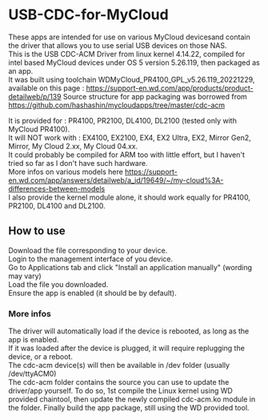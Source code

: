 # USB-CDC-for-MyCloud


These apps are intended for use on various MyCloud devicesand contain the driver that allows you to use serial USB devices on those NAS.<br>
This is the USB CDC-ACM Driver from linux kernel 4.14.22, compiled for intel based MyCloud devices under OS 5 version 5.26.119, then packaged as an app.<br>
It was built using toolchain WDMyCloud_PR4100_GPL_v5.26.119_20221229, available on this page : https://support-en.wd.com/app/products/product-detailweb/p/139
Source structure for app packaging was borrowed from https://github.com/hashashin/mycloudapps/tree/master/cdc-acm

It is provided for : PR4100, PR2100, DL4100, DL2100 (tested only with MyCloud PR4100).<br>
It will NOT work with : EX4100, EX2100, EX4, EX2 Ultra, EX2, Mirror Gen2, Mirror, My Cloud 2.xx, My Cloud 04.xx.<br>
It could probably be compiled for ARM too with little effort, but I haven't tried so far as I don't have such hardware.<br>
More infos on various models here https://support-en.wd.com/app/answers/detailweb/a_id/19649/~/my-cloud%3A-differences-between-models<br>
I also provide the kernel module alone, it should work equally for PR4100, PR2100, DL4100 and DL2100. 

## How to use
Download the file corresponding to your device.<br>
Login to the management interface of you device.<br>
Go to Applications tab and click "Install an application manually" (wording may vary)<br>
Load the file you downloaded.<br>
Ensure the app is enabled (it should be by default).<br>

### More infos
The driver will automatically load if the device is rebooted, as long as the app is enabled.<br>
If it was loaded after the device is plugged, it will require replugging the device, or a reboot.<br>
The cdc-acm device(s) will then be available in /dev folder (usually /dev/ttyACM0)<br>
The cdc-acm folder contains the source you can use to update the driver/app yourself. To do so, 1st compile the Linux kernel using WD provided chaintool, then update the newly compiled cdc-acm.ko module in the folder. Finally build the app package, still using the WD provided tool.
